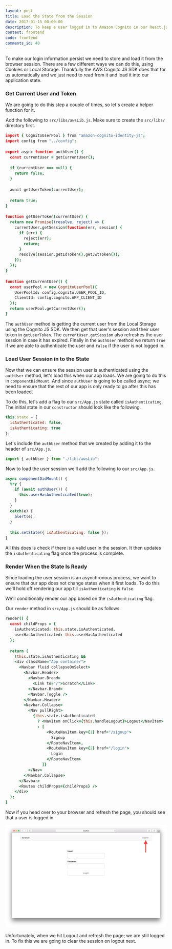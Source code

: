 ```yaml
---
layout: post
title: Load the State from the Session
date: 2017-01-15 00:00:00
description: To keep a user logged in to Amazon Cognito in our React.js app, we are going to load the user session in the App component state. We load the session in componentDidMount using the getCurrentUser and getUserToken Cognito JS SDK methods.
context: frontend
code: frontend
comments_id: 40
---
```


To make our login information persist we need to store and load it from the browser session. There are a few different ways we can do this, using Cookies or Local Storage. Thankfully the AWS Cognito JS SDK does that for us automatically and we just need to read from it and load it into our application state.

### Get Current User and Token

We are going to do this step a couple of times, so let's create a helper function for it.

<img class="code-marker" src="/assets/s.png" />Add the following to `src/libs/awsLib.js`. Make sure to create the `src/libs/` directory first.

``` coffee
import { CognitoUserPool } from "amazon-cognito-identity-js";
import config from "../config";

export async function authUser() {
  const currentUser = getCurrentUser();

  if (currentUser === null) {
    return false;
  }

  await getUserToken(currentUser);

  return true;
}

function getUserToken(currentUser) {
  return new Promise((resolve, reject) => {
    currentUser.getSession(function(err, session) {
      if (err) {
        reject(err);
        return;
      }
      resolve(session.getIdToken().getJwtToken());
    });
  });
}

function getCurrentUser() {
  const userPool = new CognitoUserPool({
    UserPoolId: config.cognito.USER_POOL_ID,
    ClientId: config.cognito.APP_CLIENT_ID
  });
  return userPool.getCurrentUser();
}
```

The `authUser` method is getting the current user from the Local Storage using the Cognito JS SDK. We then get that user's session and their user token in `getUserToken`. The `currentUser.getSession` also refreshes the user session in case it has expired. Finally in the `authUser` method we return `true` if we are able to authenticate the user and `false` if the user is not logged in.

### Load User Session in to the State

Now that we can ensure the session user is authenticated using the `authUser` method, let's load this when our app loads. We are going to do this in `componentDidMount`. And since `authUser` is going to be called async; we need to ensure that the rest of our app is only ready to go after this has been loaded.

<img class="code-marker" src="/assets/s.png" />To do this, let's add a flag to our `src/App.js` state called `isAuthenticating`. The initial state in our `constructor` should look like the following.

``` javascript
this.state = {
  isAuthenticated: false,
  isAuthenticating: true
};
```

<img class="code-marker" src="/assets/s.png" />Let's include the `authUser` method that we created by adding it to the header of `src/App.js`. 

``` javascript
import { authUser } from "./libs/awsLib";
```

<img class="code-marker" src="/assets/s.png" />Now to load the user session we'll add the following to our `src/App.js`.

``` javascript
async componentDidMount() {
  try {
    if (await authUser()) {
      this.userHasAuthenticated(true);
    }
  }
  catch(e) {
    alert(e);
  }

  this.setState({ isAuthenticating: false });
}
```

All this does is check if there is a valid user in the session. It then updates the `isAuthenticating` flag once the process is complete.

### Render When the State Is Ready

Since loading the user session is an asynchronous process, we want to ensure that our app does not change states when it first loads. To do this we'll hold off rendering our app till `isAuthenticating` is `false`.

We'll conditionally render our app based on the `isAuthenticating` flag.

<img class="code-marker" src="/assets/s.png" />Our `render` method in `src/App.js` should be as follows.

``` coffee
render() {
  const childProps = {
    isAuthenticated: this.state.isAuthenticated,
    userHasAuthenticated: this.userHasAuthenticated
  };

  return (
    !this.state.isAuthenticating &&
    <div className="App container">
      <Navbar fluid collapseOnSelect>
        <Navbar.Header>
          <Navbar.Brand>
            <Link to="/">Scratch</Link>
          </Navbar.Brand>
          <Navbar.Toggle />
        </Navbar.Header>
        <Navbar.Collapse>
          <Nav pullRight>
            {this.state.isAuthenticated
              ? <NavItem onClick={this.handleLogout}>Logout</NavItem>
              : [
                  <RouteNavItem key={1} href="/signup">
                    Signup
                  </RouteNavItem>,
                  <RouteNavItem key={2} href="/login">
                    Login
                  </RouteNavItem>
                ]}
          </Nav>
        </Navbar.Collapse>
      </Navbar>
      <Routes childProps={childProps} />
    </div>
  );
}
```

Now if you head over to your browser and refresh the page, you should see that a user is logged in.

![Login from session loaded screenshot](/assets/login-from-session-loaded.png)

Unfortunately, when we hit Logout and refresh the page; we are still logged in. To fix this we are going to clear the session on logout next.

